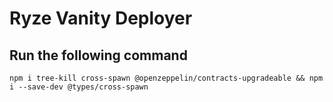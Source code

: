 # Ryze Vanity Deployer

## Run the following command
```npm i tree-kill cross-spawn @openzeppelin/contracts-upgradeable && npm i --save-dev @types/cross-spawn```
